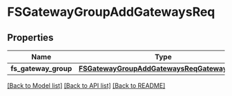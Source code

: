 # FSGatewayGroupAddGatewaysReq

## Properties
Name | Type | Description | Notes
------------ | ------------- | ------------- | -------------
**fs_gateway_group** | [**FSGatewayGroupAddGatewaysReqGatewayGroup**](FSGatewayGroupAddGatewaysReqGatewayGroup.md) |  | 

[[Back to Model list]](../README.md#documentation-for-models) [[Back to API list]](../README.md#documentation-for-api-endpoints) [[Back to README]](../README.md)


